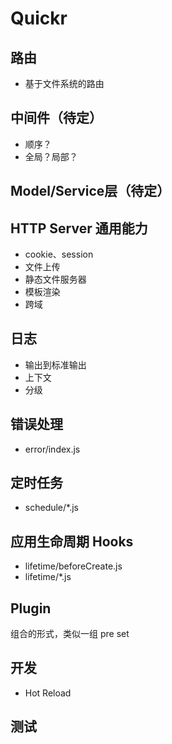 # Quickr

## 路由

- 基于文件系统的路由

## 中间件（待定）

- 顺序？
- 全局？局部？

## Model/Service层（待定）

## HTTP Server 通用能力

- cookie、session
- 文件上传
- 静态文件服务器
- 模板渲染
- 跨域

## 日志

- 输出到标准输出
- 上下文
- 分级

## 错误处理

- error/index.js

## 定时任务

- schedule/*.js

## 应用生命周期 Hooks

- lifetime/beforeCreate.js
- lifetime/*.js

## Plugin

组合的形式，类似一组 pre set

## 开发

- Hot Reload

## 测试
